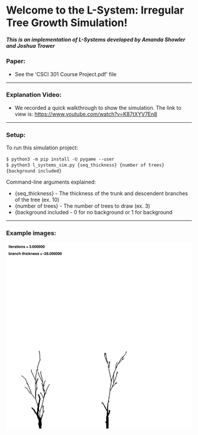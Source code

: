 # Welcome to the L-System: Irregular Tree Growth Simulation!
##### This is an implementation of L-Systems developed by Amanda Showler and Joshua Trower

### Paper:
- See the 'CSCI 301 Course Project.pdf' file

---

### Explanation Video:
- We recorded a quick walkthrough to show the simulation. The link to view is: https://www.youtube.com/watch?v=K87tXYV7En8

---
### Setup:
To run this simulation project:

```
$ python3 -m pip install -U pygame --user
$ python3 l_systems_sim.py {seq_thickness} {number of trees} {background included}
```

Command-line arguments explained:
* {seq_thickness} - The thickness of the trunk and descendent branches of the tree (ex. 10)
* {number of trees} - The number of trees to draw (ex. 3)
* {background included - 0 for no background or 1 for background

---
### Example images:
<img src="Tree1.jpeg">
